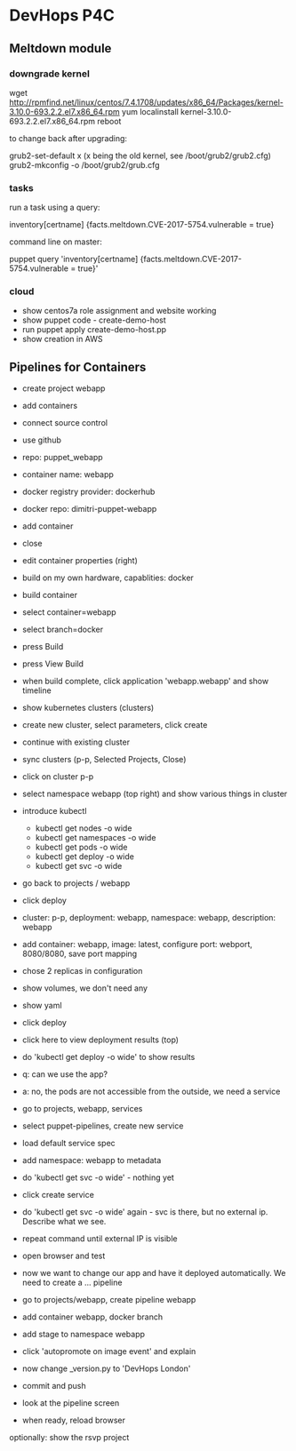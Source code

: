 # DevHops P4C

## Meltdown module


### downgrade kernel

wget http://rpmfind.net/linux/centos/7.4.1708/updates/x86_64/Packages/kernel-3.10.0-693.2.2.el7.x86_64.rpm
yum localinstall kernel-3.10.0-693.2.2.el7.x86_64.rpm
reboot

to change back after upgrading:

grub2-set-default x (x being the old kernel, see /boot/grub2/grub2.cfg)
grub2-mkconfig -o /boot/grub2/grub.cfg


### tasks
run a task  using a query:

inventory[certname] {facts.meltdown.CVE-2017-5754.vulnerable = true}

command line on master:

puppet query 'inventory[certname] {facts.meltdown.CVE-2017-5754.vulnerable = true}'

### cloud

- show centos7a role assignment and website working
- show puppet code - create-demo-host
- run puppet apply create-demo-host.pp
- show creation in AWS

## Pipelines for Containers

- create project webapp
- add containers
- connect source control
- use github
- repo: puppet_webapp
- container name: webapp
- docker registry provider: dockerhub
- docker repo: dimitri-puppet-webapp
- add container
- close

- edit container properties (right)
- build on my own hardware, capablities: docker

- build container
- select container=webapp
- select branch=docker
- press Build
- press View Build
- when build complete, click application 'webapp.webapp' and show timeline

- show kubernetes clusters (clusters)
- create new cluster, select parameters, click create
- continue with existing cluster
- sync clusters (p-p, Selected Projects, Close)
- click on cluster p-p  
- select namespace webapp (top right) and show various things in cluster
- introduce kubectl
  - kubectl get nodes -o wide
  - kubectl get namespaces -o wide
  - kubectl get pods -o wide
  - kubectl get deploy -o wide
  - kubectl get svc -o wide

- go back to projects / webapp
- click deploy
- cluster: p-p, deployment: webapp, namespace: webapp, description: webapp
- add container: webapp, image: latest, configure port: webport, 8080/8080, save port mapping
- chose 2 replicas in configuration
- show volumes, we don't need any
- show yaml
- click deploy
- click here to view deployment results (top)
- do 'kubectl get deploy -o wide' to show results

- q: can we use the app?
- a: no, the pods are not accessible from the outside, we need a service
- go to projects, webapp, services
- select puppet-pipelines, create new service
- load default service spec
- add namespace: webapp to metadata
- do 'kubectl get svc -o wide' - nothing yet
- click create service
- do 'kubectl get svc -o wide' again - svc is there, but no external ip. Describe what we see.
- repeat command until external IP is visible
- open browser and test

- now we want to change our app and have it deployed automatically. We need to create a ... pipeline
- go to projects/webapp, create pipeline webapp
- add container webapp, docker branch
- add stage to namespace webapp
- click 'autopromote on image event' and explain
- now change _version.py to 'DevHops London'
- commit and push
- look at the pipeline screen
- when ready, reload browser

optionally: show the rsvp project


